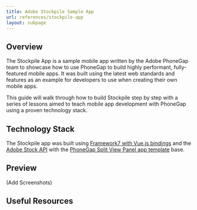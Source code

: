 ```yaml
---
title: Adobe Stockpile Sample App
url: references/stockpile-app
layout: subpage
---
```


## Overview

The Stockpile App is a sample mobile app written by the Adobe PhoneGap team to showcase how to use PhoneGap to build highly performant, fully-featured mobile apps. It was built using the latest web standards and features as an example for developers to use when creating their own mobile apps.

This guide will walk through how to build Stockpile step by step with a series of lessons aimed to teach mobile app development with PhoneGap using a proven technology stack.

## Technology Stack

The Stockpile app was built using [Framework7 with Vue.js bindings](http://framework7.io/vue/) and the [Adobe Stock API](https://www.adobe.io/apis/creativecloud/stock/) with the [PhoneGap Split View Panel app template](https://github.com/phonegap/phonegap-template-vue-f7-split-panel) base.

## Preview

(Add Screenshots)

## Useful Resources